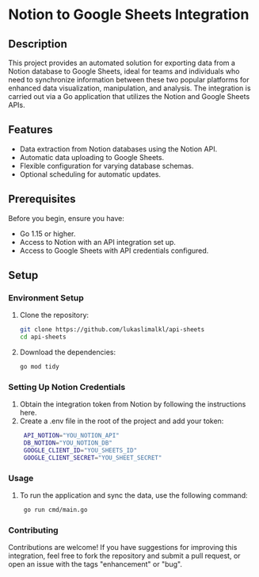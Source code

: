 # Notion to Google Sheets Integration 
## Description

This project provides an automated solution for exporting data from a Notion database to Google Sheets, ideal for teams and individuals who need to synchronize information between these two popular platforms for enhanced data visualization, manipulation, and analysis. The integration is carried out via a Go application that utilizes the Notion and Google Sheets APIs.

## Features

- Data extraction from Notion databases using the Notion API.
- Automatic data uploading to Google Sheets.
- Flexible configuration for varying database schemas.
- Optional scheduling for automatic updates.

## Prerequisites

Before you begin, ensure you have:
- Go 1.15 or higher.
- Access to Notion with an API integration set up.
- Access to Google Sheets with API credentials configured.

## Setup

### Environment Setup

1. Clone the repository:
   ```bash
   git clone https://github.com/lukaslimalkl/api-sheets
   cd api-sheets

2. Download the dependencies:
   ```bash
   go mod tidy

### Setting Up Notion Credentials

1. Obtain the integration token from Notion by following the instructions here.
2. Create a .env file in the root of the project and add your token:
   ```bash
    API_NOTION="YOU_NOTION_API"
    DB_NOTION="YOU_NOTION_DB"
    GOOGLE_CLIENT_ID="YOU_SHEETS_ID"
    GOOGLE_CLIENT_SECRET="YOU_SHEET_SECRET"

### Usage

1. To run the application and sync the data, use the following command:
    ```bash
     go run cmd/main.go

### Contributing

  Contributions are welcome! If you have suggestions for improving this integration, feel free to fork the repository and submit a pull request, or open an issue with the tags "enhancement" or "bug".




